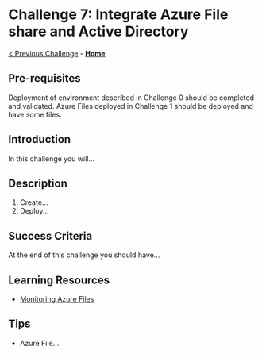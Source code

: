 # Challenge 7: Integrate Azure File share and Active Directory

[< Previous Challenge](./Challenge-06-monitor_file_share.md) - **[Home](../README.md)**

## Pre-requisites

Deployment of environment described in Challenge 0 should be completed and validated. Azure Files deployed in Challenge 1 should be deployed and have some files.

## Introduction

In this challenge you will...

## Description

1. Create... 
1. Deploy...

## Success Criteria

At the end of this challenge you should have...

## Learning Resources

- [Monitoring Azure Files](https://docs.microsoft.com/en-us/azure/storage/files/storage-files-monitoring?tabs=azure-portal)

## Tips

- Azure File...